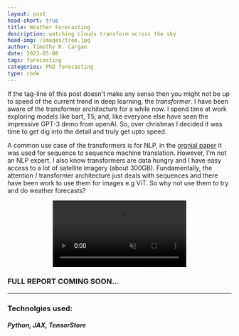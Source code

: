 ```yaml
---
layout: post
head-short: true
title: Weather Forecasting
description: watching clouds transform across the sky
head-img: /images/tree.jpg
author: Timothy R. Cargan
date: 2023-03-08
tags: forecasting 
categories: PhD forecasting
type: code
---
```


If the tag-line of this post doesn't make any sense then you might not be up to speed of the current trend in deep learning, the _transformer_.
I have been aware of the transformer architecture for a while now. 
I spend time at work exploring models like bart, T5, and, like everyone else have seen the impressive GPT-3 demo from openAI.
So, over christmas I decided it was time to get dig into the detail and truly get upto speed.


A common use case of the transformers is for NLP, in the [orgnial paper](https://arxiv.org/abs/1706.03762) it was used for sequence to sequence machine translation.
However, I'm not an NLP expert.
I also know transformers are data hungry and I have easy access to a lot of satellite imagery (about 300GB).
Fundamentally, the attention / transformer architecture just deals with sequences and there have been work to use them for images e.g ViT.
So why not use them to try and do weather forecasts?

<video autoplay muted loop style="display: block;margin-left: auto;margin-right: auto;">
  <source src="/images/blog/weather_forecast/demo.mp4" type="video/mp4">
  Your browser does not support the video tag.
</video>

<!--more-->

### FULL REPORT COMING SOON...

<!-- ## The Architecture


## My Use Case
So two key take aways. The raw transformer is sequence invariant (the order of the inputs doesn't matter)
Take the raw satiate images
apply an expanded vision transformer to predict the next chunks

## Code
To do this project needed I needed to do two things. 
1) Write the code to pre-process and load the weather data
2) Make a transformer model

### Loading the data
Going into this project I assumed it would

## Concision
Overall this work seemed like fairly promising direction. 
It would integrate well with the work from in my PhD and potentially lead to a nice next chapter.
As is typical, Microsoft [published](https://microsoft.github.io/ClimaX/) a paper doing something very similar but with more compute and data than I ever could do. 

### References -->


---
### Technolgies used:

##### Python, JAX, TensorStore